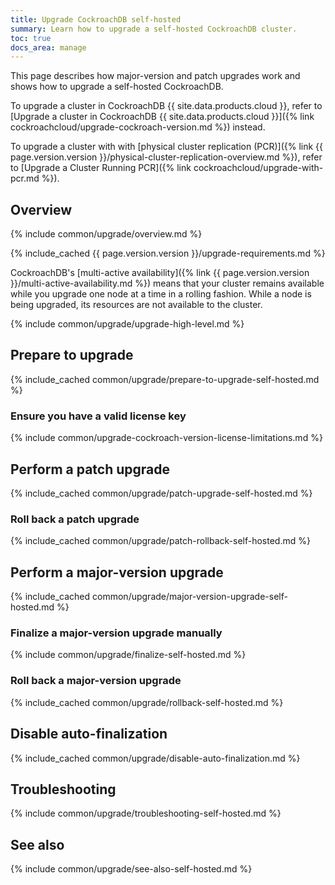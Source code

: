 ```yaml
---
title: Upgrade CockroachDB self-hosted
summary: Learn how to upgrade a self-hosted CockroachDB cluster.
toc: true
docs_area: manage
---
```


This page describes how major-version and patch upgrades work and shows how to upgrade a self-hosted CockroachDB. 

To upgrade a cluster in CockroachDB {{ site.data.products.cloud }}, refer to [Upgrade a cluster in CockroachDB {{ site.data.products.cloud }}]({% link cockroachcloud/upgrade-cockroach-version.md %}) instead.

To upgrade a cluster with with [physical cluster replication (PCR)]({% link {{ page.version.version }}/physical-cluster-replication-overview.md %}), refer to [Upgrade a Cluster Running PCR]({% link cockroachcloud/upgrade-with-pcr.md %}).

## Overview

{% include common/upgrade/overview.md %}

{% include_cached {{ page.version.version }}/upgrade-requirements.md %}

CockroachDB's [multi-active availability]({% link {{ page.version.version }}/multi-active-availability.md %}) means that your cluster remains available while you upgrade one node at a time in a rolling fashion. While a node is being upgraded, its resources are not available to the cluster.

{% include common/upgrade/upgrade-high-level.md %}

## Prepare to upgrade

{% include_cached common/upgrade/prepare-to-upgrade-self-hosted.md %}

### Ensure you have a valid license key

{% include common/upgrade-cockroach-version-license-limitations.md %}

## Perform a patch upgrade

{% include_cached common/upgrade/patch-upgrade-self-hosted.md %}

### Roll back a patch upgrade

{% include_cached common/upgrade/patch-rollback-self-hosted.md %}

## Perform a major-version upgrade

{% include_cached common/upgrade/major-version-upgrade-self-hosted.md %}

### Finalize a major-version upgrade manually

{% include common/upgrade/finalize-self-hosted.md %}

### Roll back a major-version upgrade

{% include_cached common/upgrade/rollback-self-hosted.md %}

## Disable auto-finalization

{% include_cached common/upgrade/disable-auto-finalization.md %}

## Troubleshooting

{% include common/upgrade/troubleshooting-self-hosted.md %}

## See also

{% include common/upgrade/see-also-self-hosted.md %}
